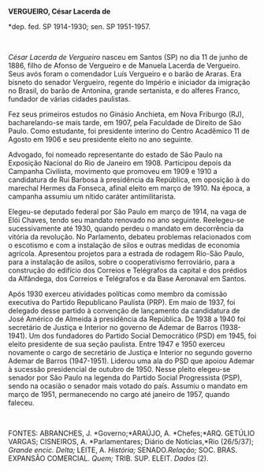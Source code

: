 **VERGUEIRO, César Lacerda de**

\*dep. fed. SP 1914-1930; sen. SP 1951-1957.

 

*César Lacerda de Vergueiro* nasceu em Santos (SP) no dia 11 de junho de
1886, filho de Afonso de Vergueiro e de Manuela Lacerda de Vergueiro.
Seus avós foram o comendador Luís Vergueiro e o barão de Araras. Era
bisneto do senador Vergueiro, regente do Império e iniciador da
imigração no Brasil, do barão de Antonina, grande sertanista, e do
alferes Franco, fundador de várias cidades paulistas.

Fez seus primeiros estudos no Ginásio Anchieta, em Nova Friburgo (RJ),
bacharelando-se mais tarde, em 1907, pela Faculdade de Direito de São
Paulo. Como estudante, foi presidente interino do Centro Acadêmico 11 de
Agosto em 1906 e seu presidente eleito no ano seguinte.

Advogado, foi nomeado representante do estado de São Paulo na Exposição
Nacional do Rio de Janeiro em 1908. Participou depois da Campanha
Civilista, movimento que promoveu em 1909 e 1910 a candidatura de Rui
Barbosa à presidência da República, em oposição à do marechal Hermes da
Fonseca, afinal eleito em março de 1910. Na época, a campanha assumiu um
nítido caráter antimilitarista.

Elegeu-se deputado federal por São Paulo em março de 1914, na vaga de
Elói Chaves, tendo seu mandato renovado no ano seguinte. Reelegeu-se
sucessivamente até 1930, quando perdeu o mandato em decorrência da
vitória da revolução. No Parlamento, debateu problemas relacionados com
o escotismo e com a instalação de silos e outras medidas de economia
agrícola. Apresentou projetos para a estrada de rodagem Rio-São Paulo,
para a instalação de asilos, sobre o cooperativismo ferroviário, para a
construção do edifício dos Correios e Telégrafos da capital e dos
prédios da Alfândega, dos Correios e Telégrafos e da Base Aeronaval em
Santos.

Após 1930 exerceu atividades políticas como membro da comissão executiva
do Partido Republicano Paulista (PRP). Em maio de 1937, foi delegado
desse partido à convenção de lançamento da candidatura de José Américo
de Almeida à presidência da República. De 1938 a 1940 foi secretário de
Justiça e Interior no governo de Ademar de Barros (1938-1941). Um dos
fundadores do Partido Social Democrático (PSD) em 1945, foi eleito
presidente de sua seção paulista. Entre 1947 e 1950 exerceu novamente o
cargo de secretário de Justiça e Interior no segundo governo Ademar de
Barros (1947-1951). Liderou uma ala do PSD que apoiou Ademar à sucessão
presidencial de outubro de 1950. Nesse pleito elegeu-se senador por São
Paulo na legenda do Partido Social Progressista (PSP), sendo na ocasião
o senador mais votado do país. Assumiu o mandato em março de 1951,
permanecendo no cargo até janeiro de 1957, quando faleceu.

 

FONTES: ABRANCHES, J. *Governo;*ARAÚJO, A. *Chefes;*ARQ. GETÚLIO VARGAS;
CISNEIROS, A. *Parlamentares; Diário de Notícias,*Rio (26/5/37); *Grande
encic. Delta;* LEITE, A. *História;* SENADO.*Relação;* SOC. BRAS.
EXPANSÃO COMERCIAL. *Quem;* TRIB. SUP. ELEIT. *Dados* (2).

 
